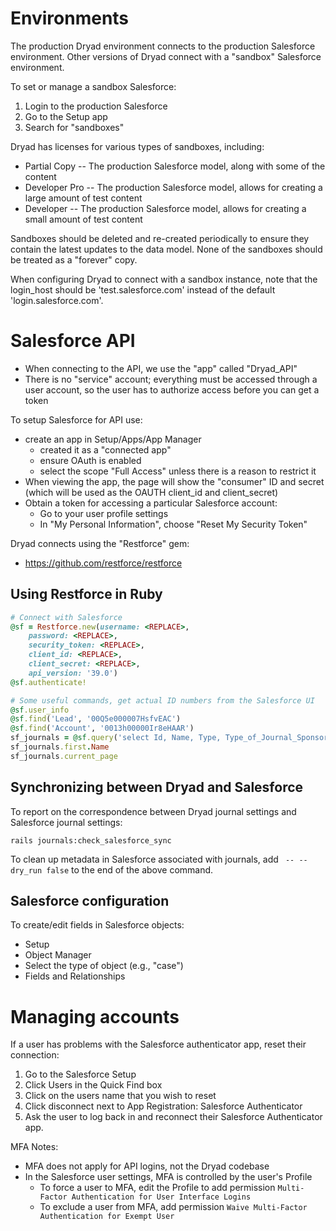 
Environments
===============

The production Dryad environment connects to the production Salesforce
environment. Other versions of Dryad connect with a "sandbox" Salesforce
environment.

To set or manage a sandbox Salesforce:
1. Login to the production Salesforce
2. Go to the Setup app
3. Search for "sandboxes"

Dryad has licenses for various types of sandboxes, including:
- Partial Copy -- The production Salesforce model, along with some of the content
- Developer Pro -- The production Salesforce model, allows for creating a large amount of test content
- Developer -- The production Salesforce model, allows for creating a small amount of test content

Sandboxes should be deleted and re-created periodically to ensure they contain
the latest updates to the data model. None of the sandboxes should be treated as
a "forever" copy.

When configuring Dryad to connect with a sandbox instance, note that the
login_host should be 'test.salesforce.com' instead of the default
'login.salesforce.com'.


Salesforce API
===============

- When connecting to the API, we use the "app" called "Dryad_API"
- There is no "service" account; everything must be accessed through a user
  account, so the user has to authorize access before you can get a token

To setup Salesforce for API use:
- create an app in Setup/Apps/App Manager
  - created it as a "connected app"
  - ensure OAuth is enabled
  - select the scope "Full Access" unless there is a reason to restrict it
- When viewing the app, the page will show the "consumer" ID and secret (which
  will be used as the OAUTH client_id and client_secret)
- Obtain a token for accessing a particular Salesforce account:
  - Go to your user profile settings
  - In "My Personal Information", choose "Reset My Security Token"

Dryad connects using the "Restforce" gem:
- https://github.com/restforce/restforce


Using Restforce in Ruby
-------------------------

```ruby
# Connect with Salesforce
@sf = Restforce.new(username: <REPLACE>,
    password: <REPLACE>,
	security_token: <REPLACE>,
	client_id: <REPLACE>,
	client_secret: <REPLACE>,
	api_version: '39.0')
@sf.authenticate!

# Some useful commands, get actual ID numbers from the Salesforce UI
@sf.user_info
@sf.find('Lead', '00Q5e000007HsfvEAC') 
@sf.find('Account', '0013h00000Ir8eHAAR')
sf_journals = @sf.query('select Id, Name, Type, Type_of_Journal_Sponsorship__c from Account')
sf_journals.first.Name
sf_journals.current_page
```		


Synchronizing between Dryad and Salesforce
------------------------------------------

To report on the correspondence between Dryad journal settings and Salesforce
journal settings:

```
rails journals:check_salesforce_sync
```

To clean up metadata in Salesforce associated with journals, add ` -- --dry_run false`
to the end of the above command.


Salesforce configuration
--------------------------

To create/edit fields in Salesforce objects:
- Setup
- Object Manager
- Select the type of object (e.g., "case")
- Fields and Relationships


Managing accounts
==================

If a user has problems with the Salesforce authenticator app, reset their connection:
1. Go to the Salesforce Setup
2. Click Users in the Quick Find box
3. Click on the users name that you wish to reset
4. Click disconnect next to App Registration: Salesforce Authenticator
5. Ask the user to log back in and reconnect their Salesforce Authenticator app.

MFA Notes:
- MFA does not apply for API logins, not the Dryad codebase
- In the Salesforce user settings, MFA is controlled by the user's Profile
  - To force a user to MFA, edit the Profile to add permission `Multi-Factor Authentication for User Interface Logins`
  - To exclude a user from MFA, add permission `Waive Multi-Factor Authentication for Exempt User`
